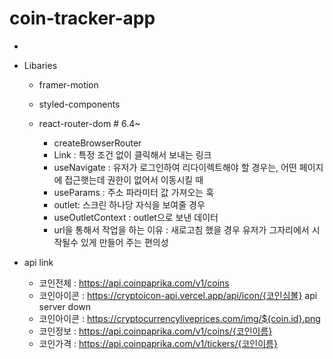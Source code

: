 # coin-tracker-app

-

- Libaries

  - framer-motion
  - styled-components
  - react-router-dom # 6.4~

    - createBrowserRouter
    - Link : 특정 조건 없이 클릭해서 보내는 링크
    - useNavigate : 유저가 로그인하여 리다이렉트해야 할 경우는, 어떤 페이지에 접근햇는데 권한이 없어서 이동시킬 때
    - useParams : 주소 파라미터 값 가져오는 훅
    - outlet: 스크린 하나당 자식을 보여줄 경우
    - useOutletContext : outlet으로 보낸 데이터
    - url을 통해서 작업을 하는 이유 : 새로고침 했을 경우 유저가 그자리에서 시작될수 있게 만들어 주는 편의성

- api link
  - 코인전체 : https://api.coinpaprika.com/v1/coins
  - 코인아이콘 : https://cryptoicon-api.vercel.app/api/icon/{코인심볼} api server down
  - 코인아이콘 : https://cryptocurrencyliveprices.com/img/${coin.id}.png
  - 코인정보 : https://api.coinpaprika.com/v1/coins/{코인이름}
  - 코인가격 : https://api.coinpaprika.com/v1/tickers/{코인이름}
